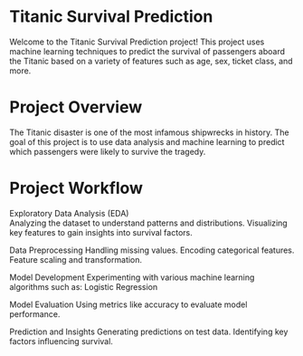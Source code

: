 # Titanic Survival Prediction
Welcome to the Titanic Survival Prediction project! This project uses machine learning techniques to predict the survival of passengers aboard the Titanic based on a variety of features such as age, sex, ticket class, and more.

# Project Overview
The Titanic disaster is one of the most infamous shipwrecks in history. The goal of this project is to use data analysis and machine learning to predict which passengers were likely to survive the tragedy.

# Project Workflow
Exploratory Data Analysis (EDA)  
  Analyzing the dataset to understand patterns and distributions.
  Visualizing key features to gain insights into survival factors.

Data Preprocessing
  Handling missing values.
  Encoding categorical features.
  Feature scaling and transformation.

Model Development
  Experimenting with various machine learning algorithms such as:
    Logistic Regression

Model Evaluation
  Using metrics like accuracy to evaluate model performance.

Prediction and Insights
  Generating predictions on test data.
  Identifying key factors influencing survival.
